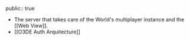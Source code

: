 public:: true

- The server that takes care of the World's multiplayer instance and the [[Web View]].
- [[O3DE Auth Arquitecture]]